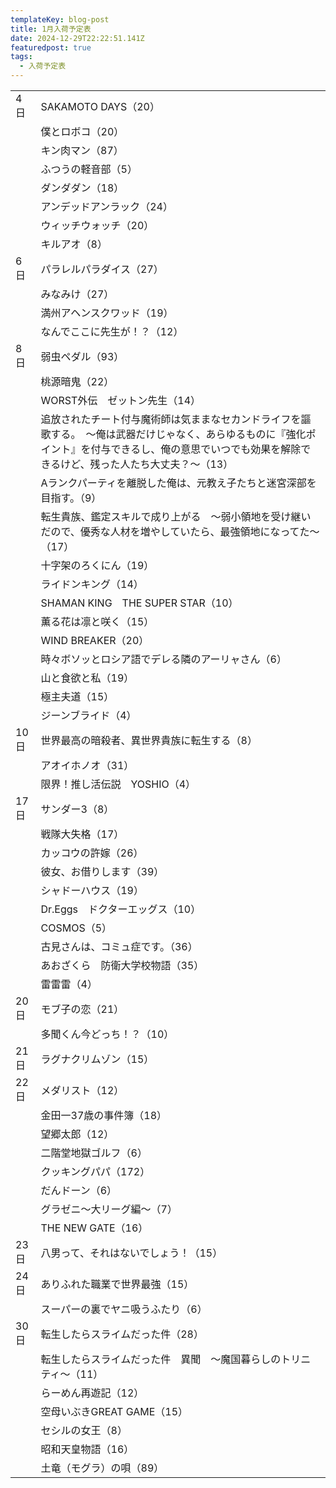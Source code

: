 ```yaml
---
templateKey: blog-post
title: 1月入荷予定表
date: 2024-12-29T22:22:51.141Z
featuredpost: true
tags:
  - 入荷予定表
---
```



<!--\[if !mso]>
<style>
v\:* {behavior:url(#default#VML);}
o\:* {behavior:url(#default#VML);}
x\:* {behavior:url(#default#VML);}
.shape {behavior:url(#default#VML);}
</style>
<!\[endif]-->

|                        |                                                                                                        |
| ---------------------- | ------------------------------------------------------------------------------------------------------ |
| <!--StartFragment-->4日 | SAKAMOTO DAYS（20）                                                                                      |
| 　                      | 僕とロボコ（20）                                                                                              |
| 　                      | キン肉マン（87）                                                                                              |
| 　                      | ふつうの軽音部（5）                                                                                             |
| 　                      | ダンダダン（18）                                                                                              |
| 　                      | アンデッドアンラック（24）                                                                                         |
| 　                      | ウィッチウォッチ（20）                                                                                           |
| 　                      | キルアオ（8）                                                                                                |
| 6日                     | パラレルパラダイス（27）                                                                                          |
| 　                      | みなみけ（27）                                                                                               |
| 　                      | 満州アヘンスクワッド（19）                                                                                         |
| 　                      | なんでここに先生が！？（12）                                                                                        |
| 8日                     | 弱虫ペダル（93）                                                                                              |
| 　                      | 桃源暗鬼（22）                                                                                               |
| 　                      | WORST外伝　ゼットン先生（14）                                                                                     |
| 　                      | 追放されたチート付与魔術師は気ままなセカンドライフを謳歌する。　～俺は武器だけじゃなく、あらゆるものに『強化ポイント』を付与できるし、俺の意思でいつでも効果を解除できるけど、残った人たち大丈夫？～（13） |
| 　                      | Aランクパーティを離脱した俺は、元教え子たちと迷宮深部を目指す。（9）                                                                    |
| 　                      | 転生貴族、鑑定スキルで成り上がる　～弱小領地を受け継いだので、優秀な人材を増やしていたら、最強領地になってた～（17）                                            |
| 　                      | 十字架のろくにん（19）                                                                                           |
| 　                      | ライドンキング（14）                                                                                            |
| 　                      | SHAMAN KING　THE SUPER STAR（10）                                                                         |
| 　                      | 薫る花は凛と咲く（15）                                                                                           |
| 　                      | WIND BREAKER（20）                                                                                       |
| 　                      | 時々ボソッとロシア語でデレる隣のアーリャさん（6）                                                                              |
| 　                      | 山と食欲と私（19）                                                                                             |
| 　                      | 極主夫道（15）                                                                                               |
| 　                      | ジーンブライド（4）                                                                                             |
| 10日                    | 世界最高の暗殺者、異世界貴族に転生する（8）                                                                                 |
| 　                      | アオイホノオ（31）                                                                                             |
| 　                      | 限界！推し活伝説　YOSHIO（4）                                                                                     |
| 17日                    | サンダー3（8）                                                                                               |
| 　                      | 戦隊大失格（17）                                                                                              |
| 　                      | カッコウの許嫁（26）                                                                                            |
| 　                      | 彼女、お借りします（39）                                                                                          |
| 　                      | シャドーハウス（19）                                                                                            |
| 　                      | Dr.Eggs　ドクターエッグス（10）                                                                                   |
| 　                      | COSMOS（5）                                                                                              |
| 　                      | 古見さんは、コミュ症です。（36）                                                                                      |
| 　                      | あおざくら　防衛大学校物語（35）                                                                                      |
| 　                      | 雷雷雷（4）                                                                                                 |
| 20日                    | モブ子の恋（21）                                                                                              |
| 　                      | 多聞くん今どっち！？（10）                                                                                         |
| 21日                    | ラグナクリムゾン（15）                                                                                           |
| 22日                    | メダリスト（12）                                                                                              |
| 　                      | 金田一37歳の事件簿（18）                                                                                         |
| 　                      | 望郷太郎（12）                                                                                               |
| 　                      | 二階堂地獄ゴルフ（6）                                                                                            |
| 　                      | クッキングパパ（172）                                                                                           |
| 　                      | だんドーン（6）                                                                                               |
| 　                      | グラゼニ～大リーグ編～（7）                                                                                         |
| 　                      | THE NEW GATE（16）                                                                                       |
| 23日                    | 八男って、それはないでしょう！（15）                                                                                    |
| 24日                    | ありふれた職業で世界最強（15）                                                                                       |
| 　                      | スーパーの裏でヤニ吸うふたり（6）                                                                                      |
| 30日                    | 転生したらスライムだった件（28）                                                                                      |
| 　                      | 転生したらスライムだった件　異聞　～魔国暮らしのトリニティ～（11）                                                                     |
| 　                      | らーめん再遊記（12）                                                                                            |
| 　                      | 空母いぶきGREAT GAME（15）                                                                                    |
| 　                      | セシルの女王（8）                                                                                              |
| 　                      | 昭和天皇物語（16）                                                                                             |
| 　                      | 土竜（モグラ）の唄（89）<!--EndFragment-->                                                                        |